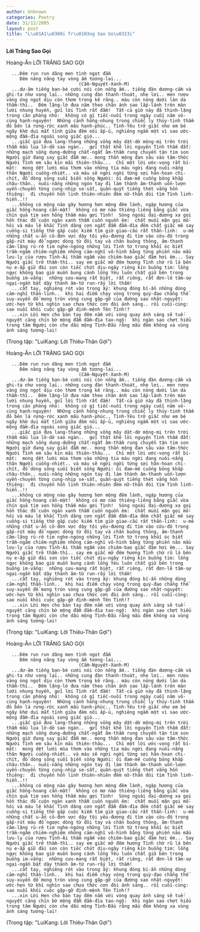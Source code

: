 ```yaml
---
author: Unknown
categories: Poetry
date: 31/12/2005
layout: post
title: "L\u01A1\u0300i Tr\u0103ng Sao Go\u0323i"
---
```


**Lời Trăng Sao Gọi**

Hoàng-Ân
LỜI TRĂNG SAO GỌI

      ...Đêm run run dâng men tình ngọt đắm
         Đêm nâng nâng tay vòng ấm tương-lai...
                               (Cầm-Nguyệt-Xanh-M)
      ...dư-âm tiếng bạn-bè cười nói còn nồng ấm.. tiếng đàn dương-cầm và ghi-ta như vọng lại.. những cung đàn thanh-thoát, nhẹ lơi.. men rượu vàng óng ngọt dịu còn thơm trong kẽ răng.. máu còn nóng dưới làn da thầm-thì..  Đêm lặng-lờ đưa năm theo chân ánh sao lấp-lánh trên màn lưới nhung huyền, gửi lời Tình rất đắm!  Tất-cả giờ này đã thinh-lặng trong căn phòng nhỏ:  không có gì tiếc-nuối trong ngày cuối năm vô-cùng hạnh-nguyện!  Những cánh hồng-nhung trong chiếc ly thủy-tinh thắm đỏ bên lá rưng-rức xanh mầu hạnh-phúc.. Tình-Yêu trở giấc như em bé ngây khờ dụi mắt tỉnh giữa đêm nôi ấp-ủ, nghiêng ngắm một vì sao ước-mộng đầm-đìa ngoài song giấc gió...
      ...giấc gió đưa lang-thang những vồng mây dật-dờ mộng-mị trên trời thẫm mầu lụa lở-dở sao ngàn..  gửi thật khẽ lời nguyện Tình thấm đất: những mạch sống dung-dưỡng chất-ngất âm-thầm rung chuyển tận tim son Người giờ đang say giấc đẫm mơ.. mong thần mộng đan sâu vào tâm-thức Người Tình em sâu kín mãi thiên-thâu...  Chỉ một lời ước-vọng rất bí-mật:  mong dệt lưới mùa thơm vào những tia máu ngời đang nuôi-nấng thân Người cuồng-nhiệt.. và máu sẽ ngời ngời từng sợi hân-hoan chi-chít, đổ dòng sông suối biển sống Người: ôi đam-mê cuống bỏng khắp châu-thân.. nuôi-nấng những ngón tay đi làm thành âm-thanh uốn-lượn uyển-chuyển từng cung-nhịp se-sắt, quấn-quýt tiếng thét vẳng hồn thiêng:  đi chuyển hồn linh thiên-nhiên đêm nữ-thần đói tìm Tình linh-hiển..!!
      ...không có mộng nào gây hương hơn mộng đêm lành, ngập hương của giấc hồng-hoang cẩn-mật!  không có mơ nào thiêng-liêng bằng giấc vừa chín quả tim sen hồng thắm máu gợi Tình!  Sóng ngoài đại-dương xa gọi hồn thác đổ cuộn ngàn xanh thẫm cuốn nguồn êm:  chất muối mặn gọi mồ-hôi và máu lệ khắc Tình dâng cơn ngất đẫm đầm-đìa đêm chất giấc mê say cuồng-si tiếng thở gấp cuộc kiếm tìm giờ giao-cấu rất thần-linh:  u-mê những chất u-ẩn cô-đơn vực dậy tội yêu-đương đi tìm vào cứu-độ trong gấp-rút máu đổ ngược dòng từ đôi tay và chân buông thỏng, âm-thanh câm-lặng rủ-rê tim nghe-ngóng những lời Tình từ trong khối óc biết trầm-ngâm chiêm-nghiệm những cảm-nghĩ vô-hình bằng từng phiến não mầu lưu-ly của rượu Tình-Ái thấm ngấm vào chiêm-bao giấc đậm hơi êm... Say Người giấc trở thầm-thì.. say em giấc mở đêm hương Tình chờ rũ lá bên nụ e-ấp giữ đài son còn tiếc chút dịu-ngây riêng kín buồng tim: lồng ngực không bao giờ muốn bung cánh lồng Yêu luôn chất giữ bên trong buồng im-vắng:  những cưu-mang rất biệt, rất riêng, rất đơn-lẽ tâm-sự ngại-ngần bật dậy thành âm-từ run-rẩy lời thầm!
      ...cất tay, nghiêng rót vào trong ấy: khung đóng bí-ẩn những dòng cảm-nghĩ thần-linh..  khi hai điểm chạy vòng trong quỳ-đạo chẳng thể suy-xuyển để mong tròn vòng cung gặp-gỡ của đường sao nhật-nguyệt:  ước-hẹn từ khì nghìn sao chưa thức cơn đòi ánh sáng.. rồi cuối-cùng: sao nuối khỏi cuộc gặp-gỡ định-mệnh Tên Tình!?  
      ...xin Lời Hẹn cho bàn tay đêm nắm với vòng quay ánh sáng sẽ tuế-nguyệt căng chín bờ mộng đẫm đầm-đìa tao-ngộ:  khi ngàn sao chợt hiểu trong tâm Người còn che dấu mộng Tình-Đầu rằng mầu đêm không xa vùng ánh sáng tương-lai!
(Trong tập: "LuiKang: Lời Thiêu-Thân Gợi")

Hoàng-Ân
LỜI TRĂNG SAO GỌI

      ...Đêm run run dâng men tình ngọt đắm
         Đêm nâng nâng tay vòng ấm tương-lai...
                               (Cầm-Nguyệt-Xanh-M)
      ...dư-âm tiếng bạn-bè cười nói còn nồng ấm.. tiếng đàn dương-cầm và ghi-ta như vọng lại.. những cung đàn thanh-thoát, nhẹ lơi.. men rượu vàng óng ngọt dịu còn thơm trong kẽ răng.. máu còn nóng dưới làn da thầm-thì..  Đêm lặng-lờ đưa năm theo chân ánh sao lấp-lánh trên màn lưới nhung huyền, gửi lời Tình rất đắm!  Tất-cả giờ này đã thinh-lặng trong căn phòng nhỏ:  không có gì tiếc-nuối trong ngày cuối năm vô-cùng hạnh-nguyện!  Những cánh hồng-nhung trong chiếc ly thủy-tinh thắm đỏ bên lá rưng-rức xanh mầu hạnh-phúc.. Tình-Yêu trở giấc như em bé ngây khờ dụi mắt tỉnh giữa đêm nôi ấp-ủ, nghiêng ngắm một vì sao ước-mộng đầm-đìa ngoài song giấc gió...
      ...giấc gió đưa lang-thang những vồng mây dật-dờ mộng-mị trên trời thẫm mầu lụa lở-dở sao ngàn..  gửi thật khẽ lời nguyện Tình thấm đất: những mạch sống dung-dưỡng chất-ngất âm-thầm rung chuyển tận tim son Người giờ đang say giấc đẫm mơ.. mong thần mộng đan sâu vào tâm-thức Người Tình em sâu kín mãi thiên-thâu...  Chỉ một lời ước-vọng rất bí-mật:  mong dệt lưới mùa thơm vào những tia máu ngời đang nuôi-nấng thân Người cuồng-nhiệt.. và máu sẽ ngời ngời từng sợi hân-hoan chi-chít, đổ dòng sông suối biển sống Người: ôi đam-mê cuống bỏng khắp châu-thân.. nuôi-nấng những ngón tay đi làm thành âm-thanh uốn-lượn uyển-chuyển từng cung-nhịp se-sắt, quấn-quýt tiếng thét vẳng hồn thiêng:  đi chuyển hồn linh thiên-nhiên đêm nữ-thần đói tìm Tình linh-hiển..!!
      ...không có mộng nào gây hương hơn mộng đêm lành, ngập hương của giấc hồng-hoang cẩn-mật!  không có mơ nào thiêng-liêng bằng giấc vừa chín quả tim sen hồng thắm máu gợi Tình!  Sóng ngoài đại-dương xa gọi hồn thác đổ cuộn ngàn xanh thẫm cuốn nguồn êm:  chất muối mặn gọi mồ-hôi và máu lệ khắc Tình dâng cơn ngất đẫm đầm-đìa đêm chất giấc mê say cuồng-si tiếng thở gấp cuộc kiếm tìm giờ giao-cấu rất thần-linh:  u-mê những chất u-ẩn cô-đơn vực dậy tội yêu-đương đi tìm vào cứu-độ trong gấp-rút máu đổ ngược dòng từ đôi tay và chân buông thỏng, âm-thanh câm-lặng rủ-rê tim nghe-ngóng những lời Tình từ trong khối óc biết trầm-ngâm chiêm-nghiệm những cảm-nghĩ vô-hình bằng từng phiến não mầu lưu-ly của rượu Tình-Ái thấm ngấm vào chiêm-bao giấc đậm hơi êm... Say Người giấc trở thầm-thì.. say em giấc mở đêm hương Tình chờ rũ lá bên nụ e-ấp giữ đài son còn tiếc chút dịu-ngây riêng kín buồng tim: lồng ngực không bao giờ muốn bung cánh lồng Yêu luôn chất giữ bên trong buồng im-vắng:  những cưu-mang rất biệt, rất riêng, rất đơn-lẽ tâm-sự ngại-ngần bật dậy thành âm-từ run-rẩy lời thầm!
      ...cất tay, nghiêng rót vào trong ấy: khung đóng bí-ẩn những dòng cảm-nghĩ thần-linh..  khi hai điểm chạy vòng trong quỳ-đạo chẳng thể suy-xuyển để mong tròn vòng cung gặp-gỡ của đường sao nhật-nguyệt:  ước-hẹn từ khì nghìn sao chưa thức cơn đòi ánh sáng.. rồi cuối-cùng: sao nuối khỏi cuộc gặp-gỡ định-mệnh Tên Tình!?  
      ...xin Lời Hẹn cho bàn tay đêm nắm với vòng quay ánh sáng sẽ tuế-nguyệt căng chín bờ mộng đẫm đầm-đìa tao-ngộ:  khi ngàn sao chợt hiểu trong tâm Người còn che dấu mộng Tình-Đầu rằng mầu đêm không xa vùng ánh sáng tương-lai!
(Trong tập: "LuiKang: Lời Thiêu-Thân Gợi")

Hoàng-Ân
LỜI TRĂNG SAO GỌI

      ...Đêm run run dâng men tình ngọt đắm
         Đêm nâng nâng tay vòng ấm tương-lai...
                               (Cầm-Nguyệt-Xanh-M)
      ...dư-âm tiếng bạn-bè cười nói còn nồng ấm.. tiếng đàn dương-cầm và ghi-ta như vọng lại.. những cung đàn thanh-thoát, nhẹ lơi.. men rượu vàng óng ngọt dịu còn thơm trong kẽ răng.. máu còn nóng dưới làn da thầm-thì..  Đêm lặng-lờ đưa năm theo chân ánh sao lấp-lánh trên màn lưới nhung huyền, gửi lời Tình rất đắm!  Tất-cả giờ này đã thinh-lặng trong căn phòng nhỏ:  không có gì tiếc-nuối trong ngày cuối năm vô-cùng hạnh-nguyện!  Những cánh hồng-nhung trong chiếc ly thủy-tinh thắm đỏ bên lá rưng-rức xanh mầu hạnh-phúc.. Tình-Yêu trở giấc như em bé ngây khờ dụi mắt tỉnh giữa đêm nôi ấp-ủ, nghiêng ngắm một vì sao ước-mộng đầm-đìa ngoài song giấc gió...
      ...giấc gió đưa lang-thang những vồng mây dật-dờ mộng-mị trên trời thẫm mầu lụa lở-dở sao ngàn..  gửi thật khẽ lời nguyện Tình thấm đất: những mạch sống dung-dưỡng chất-ngất âm-thầm rung chuyển tận tim son Người giờ đang say giấc đẫm mơ.. mong thần mộng đan sâu vào tâm-thức Người Tình em sâu kín mãi thiên-thâu...  Chỉ một lời ước-vọng rất bí-mật:  mong dệt lưới mùa thơm vào những tia máu ngời đang nuôi-nấng thân Người cuồng-nhiệt.. và máu sẽ ngời ngời từng sợi hân-hoan chi-chít, đổ dòng sông suối biển sống Người: ôi đam-mê cuống bỏng khắp châu-thân.. nuôi-nấng những ngón tay đi làm thành âm-thanh uốn-lượn uyển-chuyển từng cung-nhịp se-sắt, quấn-quýt tiếng thét vẳng hồn thiêng:  đi chuyển hồn linh thiên-nhiên đêm nữ-thần đói tìm Tình linh-hiển..!!
      ...không có mộng nào gây hương hơn mộng đêm lành, ngập hương của giấc hồng-hoang cẩn-mật!  không có mơ nào thiêng-liêng bằng giấc vừa chín quả tim sen hồng thắm máu gợi Tình!  Sóng ngoài đại-dương xa gọi hồn thác đổ cuộn ngàn xanh thẫm cuốn nguồn êm:  chất muối mặn gọi mồ-hôi và máu lệ khắc Tình dâng cơn ngất đẫm đầm-đìa đêm chất giấc mê say cuồng-si tiếng thở gấp cuộc kiếm tìm giờ giao-cấu rất thần-linh:  u-mê những chất u-ẩn cô-đơn vực dậy tội yêu-đương đi tìm vào cứu-độ trong gấp-rút máu đổ ngược dòng từ đôi tay và chân buông thỏng, âm-thanh câm-lặng rủ-rê tim nghe-ngóng những lời Tình từ trong khối óc biết trầm-ngâm chiêm-nghiệm những cảm-nghĩ vô-hình bằng từng phiến não mầu lưu-ly của rượu Tình-Ái thấm ngấm vào chiêm-bao giấc đậm hơi êm... Say Người giấc trở thầm-thì.. say em giấc mở đêm hương Tình chờ rũ lá bên nụ e-ấp giữ đài son còn tiếc chút dịu-ngây riêng kín buồng tim: lồng ngực không bao giờ muốn bung cánh lồng Yêu luôn chất giữ bên trong buồng im-vắng:  những cưu-mang rất biệt, rất riêng, rất đơn-lẽ tâm-sự ngại-ngần bật dậy thành âm-từ run-rẩy lời thầm!
      ...cất tay, nghiêng rót vào trong ấy: khung đóng bí-ẩn những dòng cảm-nghĩ thần-linh..  khi hai điểm chạy vòng trong quỳ-đạo chẳng thể suy-xuyển để mong tròn vòng cung gặp-gỡ của đường sao nhật-nguyệt:  ước-hẹn từ khì nghìn sao chưa thức cơn đòi ánh sáng.. rồi cuối-cùng: sao nuối khỏi cuộc gặp-gỡ định-mệnh Tên Tình!?  
      ...xin Lời Hẹn cho bàn tay đêm nắm với vòng quay ánh sáng sẽ tuế-nguyệt căng chín bờ mộng đẫm đầm-đìa tao-ngộ:  khi ngàn sao chợt hiểu trong tâm Người còn che dấu mộng Tình-Đầu rằng mầu đêm không xa vùng ánh sáng tương-lai!
(Trong tập: "LuiKang: Lời Thiêu-Thân Gợi")

